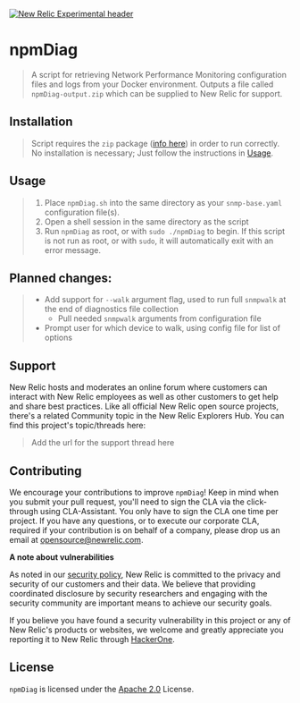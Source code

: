 [![New Relic Experimental header](https://github.com/newrelic/opensource-website/raw/master/src/images/categories/Experimental.png)](https://opensource.newrelic.com/oss-category/#new-relic-experimental)

# npmDiag

> A script for retrieving Network Performance Monitoring configuration files and logs from your Docker environment. Outputs a file called `npmDiag-output.zip` which can be supplied to New Relic for support.

## Installation

> Script requires the `zip` package ([info here](https://www.linux.org/docs/man1/zip.html)) in order to run correctly. No installation is necessary; Just follow the instructions in [Usage](#usage).

## Usage
> 1. Place `npmDiag.sh` into the same directory as your `snmp-base.yaml` configuration file(s).
> 2. Open a shell session in the same directory as the script
> 3. Run `npmDiag` as root, or with `sudo ./npmDiag` to begin. If this script is not run as root, or with `sudo`, it will automatically exit with an error message.

## Planned changes:
> - Add support for `--walk` argument flag, used to run full `snmpwalk` at the end of diagnostics file collection
>   - Pull needed `snmpwalk` arguments from configuration file
>  - Prompt user for which device to walk, using config file for list of options

## Support

New Relic hosts and moderates an online forum where customers can interact with New Relic employees as well as other customers to get help and share best practices. Like all official New Relic open source projects, there's a related Community topic in the New Relic Explorers Hub. You can find this project's topic/threads here:

>Add the url for the support thread here

## Contributing
We encourage your contributions to improve `npmDiag`! Keep in mind when you submit your pull request, you'll need to sign the CLA via the click-through using CLA-Assistant. You only have to sign the CLA one time per project.
If you have any questions, or to execute our corporate CLA, required if your contribution is on behalf of a company,  please drop us an email at opensource@newrelic.com.

**A note about vulnerabilities**

As noted in our [security policy](../../security/policy), New Relic is committed to the privacy and security of our customers and their data. We believe that providing coordinated disclosure by security researchers and engaging with the security community are important means to achieve our security goals.

If you believe you have found a security vulnerability in this project or any of New Relic's products or websites, we welcome and greatly appreciate you reporting it to New Relic through [HackerOne](https://hackerone.com/newrelic).

## License
`npmDiag` is licensed under the [Apache 2.0](http://apache.org/licenses/LICENSE-2.0.txt) License.
